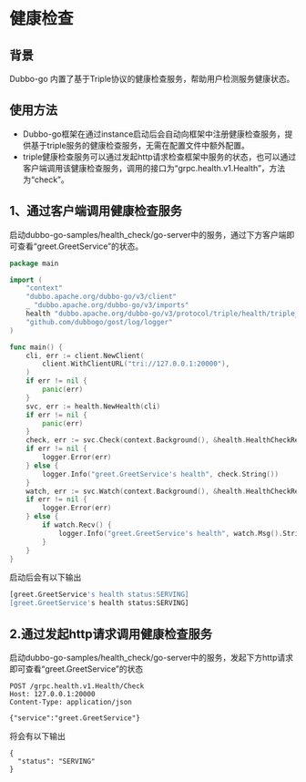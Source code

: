 # 健康检查

## 背景

Dubbo-go 内置了基于Triple协议的健康检查服务，帮助用户检测服务健康状态。

## 使用方法

- Dubbo-go框架在通过instance启动后会自动向框架中注册健康检查服务，提供基于triple服务的健康检查服务，无需在配置文件中额外配置。
- triple健康检查服务可以通过发起http请求检查框架中服务的状态，也可以通过客户端调用该健康检查服务，调用的接口为“grpc.health.v1.Health”，方法为“check”。

## 1、通过客户端调用健康检查服务

启动dubbo-go-samples/health_check/go-server中的服务，通过下方客户端即可查看“greet.GreetService”的状态。

```go
package main

import (
	"context"
	"dubbo.apache.org/dubbo-go/v3/client"
	_ "dubbo.apache.org/dubbo-go/v3/imports"
	health "dubbo.apache.org/dubbo-go/v3/protocol/triple/health/triple_health"
	"github.com/dubbogo/gost/log/logger"
)

func main() {
	cli, err := client.NewClient(
		client.WithClientURL("tri://127.0.0.1:20000"),
	)
	if err != nil {
		panic(err)
	}
	svc, err := health.NewHealth(cli)
	if err != nil {
		panic(err)
	}
	check, err := svc.Check(context.Background(), &health.HealthCheckRequest{Service: "greet.GreetService"})
	if err != nil {
		logger.Error(err)
	} else {
		logger.Info("greet.GreetService's health", check.String())
	}
	watch, err := svc.Watch(context.Background(), &health.HealthCheckRequest{Service: "greet.GreetService"})
	if err != nil {
		logger.Error(err)
	} else {
		if watch.Recv() {
			logger.Info("greet.GreetService's health", watch.Msg().String())
		}
	}
}
```

启动后会有以下输出

```sh
[greet.GreetService's health status:SERVING]
[greet.GreetService's health status:SERVING]
```

## 2.通过发起http请求调用健康检查服务

启动dubbo-go-samples/health_check/go-server中的服务，发起下方http请求即可查看“greet.GreetService”的状态

```http
POST /grpc.health.v1.Health/Check
Host: 127.0.0.1:20000
Content-Type: application/json

{"service":"greet.GreetService"}
```

将会有以下输出

```http
{
  "status": "SERVING"
}
```

